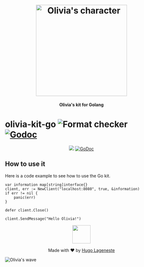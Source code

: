 <h1 align="center">
  <br>
  <img src="https://olivia-ai.org/img/icons/olivia-with-text.png" alt="Olivia's character" width="300">
  <br>
</h1>

<h4 align="center">Olivia's kit for Golang</h4>

# olivia-kit-go ![Format checker](https://github.com/olivia-ai/olivia-kit-go/workflows/Format%20checker/badge.svg) [![Godoc](https://godoc.org/github.com/olivia-ai/olivia?status.svg)](https://pkg.go.dev/github.com/olivia-ai/olivia-kit-go)

<p align="center">
  <a href="https://github.com/olivia-ai/olivia-kit-go/actions?query=workflow%3A%22Format+checker%22"><img src="https://github.com/olivia-ai/olivia-kit-go/workflows/Format%20checker/badge.svg"></a>
  <a href="https://pkg.go.dev/github.com/olivia-ai/olivia-kit-go"><img src="https://godoc.org/github.com/olivia-ai/olivia?status.svg" alt="GoDoc"></a>
</p>

## How to use it
Here is a code example to see how to use the Go kit.
```golang
var information map[string]interface{}
client, err := NewClient("localhost:8080", true, &information)
if err != nil {
	panic(err)
}

defer client.Close()

client.SendMessage("Hello Olivia!")
```

<p align="center">
  <img width="60" src="https://olivia-ai.org/img/icons/olivia.png">
<p>

<p align="center">
  Made with ❤️ by <a href="https://github.com/hugolgst">Hugo Lageneste</a>
</p>

![Olivia's wave](https://olivia-ai.org/img/background-olivia.png)
